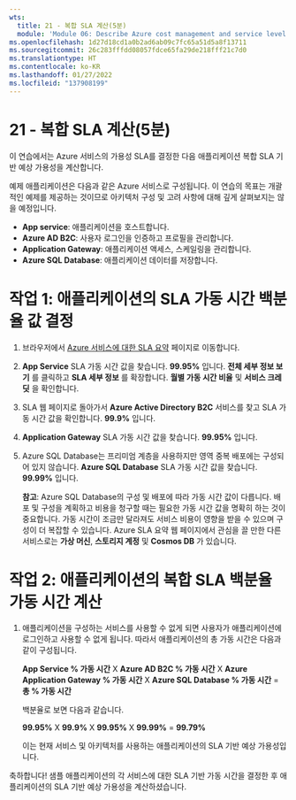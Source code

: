 ```yaml
---
wts:
  title: 21 - 복합 SLA 계산(5분)
  module: 'Module 06: Describe Azure cost management and service level agreements'
ms.openlocfilehash: 1d27d18cd1a0b2ad6ab09c7fc65a51d5a8f13711
ms.sourcegitcommit: 26c283fffdd08057fdce65fa29de218fff21c7d0
ms.translationtype: HT
ms.contentlocale: ko-KR
ms.lasthandoff: 01/27/2022
ms.locfileid: "137908199"
---
```

# <a name="21---calculate-composite-slas-5-min"></a>21 - 복합 SLA 계산(5분)

이 연습에서는 Azure 서비스의 가용성 SLA를 결정한 다음 애플리케이션 복합 SLA 기반 예상 가용성을 계산합니다.

예제 애플리케이션은 다음과 같은 Azure 서비스로 구성됩니다. 이 연습의 목표는 개괄적인 예제를 제공하는 것이므로 아키텍처 구성 및 고려 사항에 대해 깊게 살펴보지는 않을 예정입니다.

+ **App service**: 애플리케이션을 호스트합니다.
+ **Azure AD B2C**: 사용자 로그인을 인증하고 프로필을 관리합니다.
+ **Application Gateway**: 애플리케이션 액세스, 스케일링을 관리합니다. 
+ **Azure SQL Database**: 애플리케이션 데이터를 저장합니다. 

# <a name="task-1-determine-the-sla-uptime-percentage-values-for-our-application"></a>작업 1: 애플리케이션의 SLA 가동 시간 백분율 값 결정

1. 브라우저에서 [Azure 서비스에 대한 SLA 요약](https://azure.microsoft.com/en-us/support/legal/sla/summary/) 페이지로 이동합니다.

2. **App Service** SLA 가동 시간 값을 찾습니다. **99.95%** 입니다. **전체 세부 정보 보기** 를 클릭하고 **SLA 세부 정보** 를 확장합니다. **월별 가동 시간 비율** 및 **서비스 크레딧** 을 확인합니다.

3. SLA 웹 페이지로 돌아가서 **Azure Active Directory B2C** 서비스를 찾고 SLA 가동 시간 값을 확인합니다. **99.9%** 입니다. 

4. **Application Gateway** SLA 가동 시간 값을 찾습니다. **99.95%** 입니다. 

5. Azure SQL Database는 프리미엄 계층을 사용하지만 영역 중복 배포에는 구성되어 있지 않습니다. **Azure SQL Database** SLA 가동 시간 값을 찾습니다. **99.99%** 입니다. 

    **참고**: Azure SQL Database의 구성 및 배포에 따라 가동 시간 값이 다릅니다. 배포 및 구성을 계획하고 비용을 청구할 때는 필요한 가동 시간 값을 명확히 하는 것이 중요합니다. 가동 시간이 조금만 달라져도 서비스 비용이 영향을 받을 수 있으며 구성이 더 복잡할 수 있습니다. Azure SLA 요약 웹 페이지에서 관심을 끌 만한 다른 서비스로는 **가상 머신**, **스토리지 계정** 및 **Cosmos DB** 가 있습니다.

# <a name="task-2-calculate-the-application-composite-sla-percentage-uptime"></a>작업 2: 애플리케이션의 복합 SLA 백분율 가동 시간 계산

1. 애플리케이션을 구성하는 서비스를 사용할 수 없게 되면 사용자가 애플리케이션에 로그인하고 사용할 수 없게 됩니다. 따라서 애플리케이션의 총 가동 시간은 다음과 같이 구성됩니다.

    **App Service % 가동 시간** X **Azure AD B2C % 가동 시간** X  **Azure Application Gateway % 가동 시간** X **Azure SQL Database % 가동 시간** = **총 % 가동 시간**

    백분율로 보면 다음과 같습니다.

    **99.95%** X **99.9%** X **99.95%** X **99.99%**  = **99.79%**

    이는 현재 서비스 및 아키텍처를 사용하는 애플리케이션의 SLA 기반 예상 가용성입니다.

축하합니다! 샘플 애플리케이션의 각 서비스에 대한 SLA 기반 가동 시간을 결정한 후 애플리케이션의 SLA 기반 예상 가용성을 계산하셨습니다.
